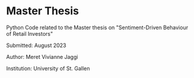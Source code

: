 # Master Thesis
Python Code related to the Master thesis on "Sentiment-Driven Behaviour of Retail Investors"

Submitted: August 2023

Author: Meret Vivianne Jaggi

Institution: University of St. Gallen
